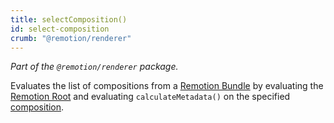 ```yaml
---
title: selectComposition()
id: select-composition
crumb: "@remotion/renderer"
---
```


_Part of the `@remotion/renderer` package._

Evaluates the list of compositions from a [Remotion Bundle](/docs/terminology#bundle) by evaluating the [Remotion Root](/docs/terminology#remotion-root) and evaluating `calculateMetadata()` on the specified [composition](/docs/terminology#composition).
